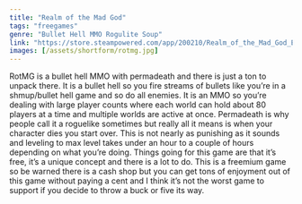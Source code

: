 ```yaml
---
title: "Realm of the Mad God"
tags: "freegames"
genre: "Bullet Hell MMO Rogulite Soup"
link: "https://store.steampowered.com/app/200210/Realm_of_the_Mad_God_Exalt/"
images: [/assets/shortform/rotmg.jpg]
---
```


RotMG is a bullet hell MMO with permadeath and there is just a ton to unpack there. It is a bullet hell so you fire streams of bullets like you’re in a shmup/bullet hell game and so do all enemies. It is an MMO so you’re dealing with large player counts where each world can hold about 80 players at a time and multiple worlds are active at once. Permadeath is why people call it a roguelike sometimes but really all it means is when your character dies you start over. This is not nearly as punishing as it sounds and leveling to max level takes under an hour to a couple of hours depending on what you’re doing. Things going for this game are that it’s free, it’s a unique concept and there is a lot to do. This is a freemium game so be warned there is a cash shop but you can get tons of enjoyment out of this game without paying a cent and I think it’s not the worst game to support if you decide to throw a buck or five its way.